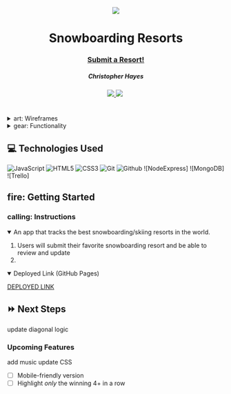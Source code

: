 <div align="center">
   <img src="https://th.wallha.com/ts/Oil26ws5.jpg"/>
   <h1> Snowboarding Resorts</h1>
   <h3><a href="https://snowboarding-resorts.herokuapp.com/">Submit a Resort!</a></h3>
   <h5>Christopher Hayes</h5>                             
   <a href="[github page]" target="_blank">
      <img src="https://github.com/devoperations2/snowboarding-resorts"/>
   </a>
   <a href="https://www.linkedin.com/in/christopher-hayes-59057b164/"><img src="https://img.shields.io/badge/LinkedIn-informational?style=flat&logo=LinkedIn"></a>
   </a> 
   <a href="" target="_blank">
   <img src="">
   </a>
   </div>

<h1></h1>
<p></p>

<details>
<summary> art: Wireframes</summary>

| Description | Screenshot |
|------------ | ------------|
| <h3 align="center">Wireframes</h3> | <img src="https://i.imgur.com/F12Kb23.png" width="700"/> |
| <h3 align="center">ERD</h3> | <img src="https://i.imgur.com/Qtu1gY8.png" width="700"/> |
</details>

<details>
<summary> gear: Functionality</summary>

| Description | Screenshot |
|------------ | ------------|
| <h3 align="center">Login Page</h3> | <img src="https://i.imgur.com/fGSeRoa.jpg" width="700"/> |
| <h3 align="center">Home Page</h3> | <img src="https://i.imgur.com/DZTIgwC.png" width="700"/> |
| <h3 align="center">Resorts</h3> | <img src="https://i.imgur.com/ullIiYs.png" width="700"/> |
| <h3 align="center"></h3> Adding Resorts <img src="https://i.imgur.com/HAlJYlL.jpg" width="700"/> |
| <h3 align="center">Details</h3> | <img src="https://i.imgur.com/TBta8wK.png" width="700"/> |
| <h3 align="center">Adding reviews</h3> | <img src="https://i.imgur.com/FsHaeAP.png" width="700"/> |
| <h3 align="center">Deleting reviews</h3> | <img src="https://i.imgur.com/38IqlDV.png" width="700"/> |





</details>

## :computer: Technologies Used

![JavaScript](https://img.shields.io/badge/-JavaScript-333?style=flat&logo=javascript) 
![HTML5](https://img.shields.io/badge/-HTML5-333?style=flat&logo=html5)
![CSS3](https://img.shields.io/badge/-CSS-333?style=flat&logo=css3)
![Git](https://img.shields.io/badge/-Git-333?style=flat&logo=git)
![Github](https://img.shields.io/badge/-GitHub-333?style=flat&logo=github)
![NodeExpress]
![MongoDB]
![Trello]


<h2>fire: Getting Started </h2>

<h3>calling: Instructions </h3>
<details open>
<summary>An app that tracks the best snowboarding/skiing resorts in the world.</summary>
<ol>
<li>Users will submit their favorite snowboarding resort and be able to review and update</li>
<li> </li>
</ol>
</details>

<details open>   
<summary>Deployed Link (GitHub Pages)</summary>
<p><a href="https://snowboarding-resorts.herokuapp.com/">DEPLOYED LINK</a></p>
</details>

## :fast_forward: Next Steps   
update diagonal logic 

### Upcoming Features
add music
update CSS   
- [ ] Mobile-friendly version
- [ ] Highlight *only* the winning 4+ in a row